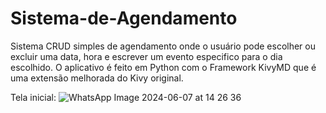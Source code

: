 # Sistema-de-Agendamento
Sistema CRUD simples de agendamento onde o usuário pode escolher ou excluir uma data, hora e escrever um evento especifico para o dia escolhido. O aplicativo é feito em Python com o Framework KivyMD que é uma extensão melhorada do Kivy original.

Tela inicial:
![WhatsApp Image 2024-06-07 at 14 26 36](https://github.com/FernandesLR/Aplicativo-de-Agendamento/assets/140019222/459e19ed-bd31-4781-9071-69d561eac0ad)
